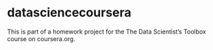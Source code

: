 # datasciencecoursera
This is part of a homework project for the The Data Scientist’s Toolbox course on coursera.org.
